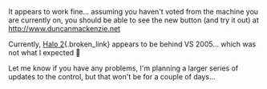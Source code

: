 It appears to work fine... assuming you haven't voted from the machine you are currently on, you should be able to see the new button (and try it out) at <http://www.duncanmackenzie.net>

Currently, [Halo 2](http://www.bungie.net/games/halo2/Default.aspx){.broken_link} appears to be behind VS 2005... which was not what I expected 🙂

Let me know if you have any problems, I'm planning a larger series of updates to the control, but that won't be for a couple of days...